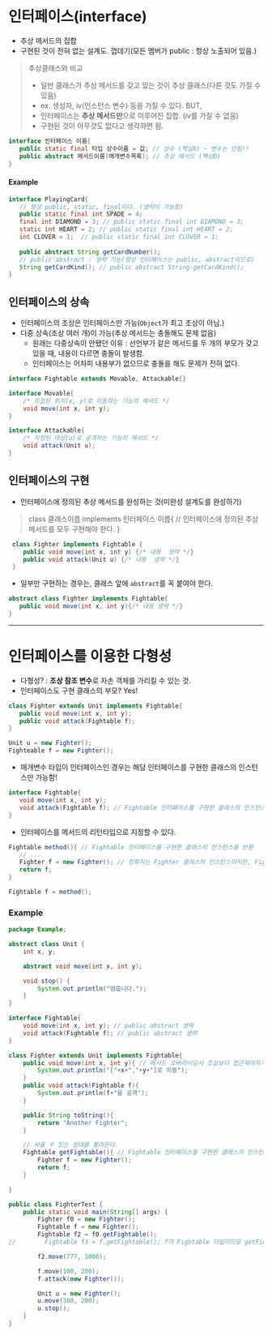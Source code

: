 # 인터페이스(interface)
- 추상 메서드의 집합
- 구현된 것이 전혀 없는 설계도. 껍데기(모든 멤버가 public : 항상 노출되어 있음.)

> 추상클래스와 비교
> - 일반 클래스가 추상 메서드를 갖고 있는 것이 추상 클래스(다른 것도 가질 수 있음)
> - ex. 생성자, iv(인스턴스 변수) 등을 가질 수 있다.
> BUT, 
> - 인터페이스는 **추상 메서드만**으로 이루어진 집합. (iv를 가질 수 없음)
> - 구현된 것이 아무것도 없다고 생각하면 됨.

```java
interface 인터페이스 이름{
   public static final 타입 상수이름 = 값; // 상수 (핵심X) ~ 변수는 안됨!!
   public abstract 메서드이름(매개변수목록); // 추상 메서드 (핵심O)
}
```

#### Example
```java
interface PlayingCard{
   // 항상 public, static, final이다. (생략이 가능함)
   public static final int SPADE = 4;
   final int DIAMOND = 3; // public static final int DIAMOND = 3;
   static int HEART = 2; // public static final int HEART = 2;
   int CLOVER = 1;  // public static final int CLOVER = 1;
   
   public abstract String getCardNumber();
   // public abstract : 생략 가능(항상 인터페이스는 public, abstract이므로)
   String getCardKind(); // public abstract String getCardKind();
}
```

## 인터페이스의 상속
- 인터페이스의 조상은 인터페이스만 가능(`Object`가 최고 조상이 아님.)
- 다중 상속(조상 여러 개)이 가능(추상 메서드는 충돌해도 문제 없음)
   - 원래는 다중상속이 안됐던 이유 : 선언부가 같은 메서드를 두 개의 부모가 갖고 있을 때, 내용이 다르면 충돌이 발생함.
   - 인터페이스는 어차피 내용부가 없으므로 충돌을 해도 문제가 전혀 없다.
```java
interface Fightable extends Movable, Attackable{}

interface Movable{
    /* 지정된 위치(x, y)로 이동하는 기능의 메서드 */
    void move(int x, int y);
}

interface Attackable{
    /* 지정된 대상(u)로 공격하는 기능의 메서드 */
    void attack(Unit u);
}
```

## 인터페이스의 구현
- 인터페이스에 정의된 추상 메서드를 완성하는 것(미완성 설계도를 완성하기)
> class 클래스이름 implements 인터페이스 이름{
> // 인터페이스에 정의된 추상 메서드를 모두 구현해야 한다.
> }

```java
 class Fighter implements Fightable {
    public void move(int x, int y) {/* 내용  생략 */}
    public void attack(Unit u) {/* 내용  생략 */}    
 }
```

- 일부만 구현하는 경우는, 클래스 앞에 `abstract`를 꼭 붙여야 한다.
```java
abstract class Fighter implements Fightable{
   public void move(int x, int y){/* 내용 생략 */}
}
```

---

# 인터페이스를 이용한 다형성
- 다형성? : **조상 참조 변수**로 자손 객체를 가리킬 수 있는 것.
- 인터페이스도 구현 클래스의 부모? Yes!

```java
class Fighter extends Unit implements Fightable{
   public void move(int x, int y);
   public void attack(Fightable f);
}

Unit u = new Fighter();
Fighteable f = new Fighter();
```

- 매개변수 타입이 인터페이스인 경우는 해당 인터페이스를 구현한 클래스의 인스턴스만 가능함!
```java
interface Fightable{
   void move(int x, int y);
   void attack(Fightable f); // Fightable 인터페이스를 구현한 클래스의 인스턴스만 가능
}
```

- 인터페이스를 메서드의 리턴타입으로 지정할 수 있다.
```java
Fightable method(){ // Fightable 인터페이스를 구현한 클래스의 인스턴스를 반환
   // ...
   Fighter f = new Fighter(); // 정확히는 Fighter 클래스의 인스턴스이지만, Fightable로 형변환이 되므로 Fightable로도 반환이 가능하다.(조상 - 자손 관계라 형변환 가능)
   return f;
}

Fightable f = method();
```

### Example
```java
package Example;

abstract class Unit {
    int x, y;

    abstract void move(int x, int y);

    void stop() {
        System.out.println("멈춥니다.");
    }
}

interface Fightable{
    void move(int x, int y); // public abstract 생략
    void attack(Fightable f); // public abstract 생략
}

class Fighter extends Unit implements Fightable{
    public void move(int x, int y){ // 메서드 오버라이딩시 조상보다 접근제어자가 좁으면 안된다.
        System.out.println("["+x+","+y+"]로 이동");
    }
    public void attack(Fightable f){
        System.out.println(f+"를 공격");
    }

    public String toString(){
        return "Another Fighter";
    }

    // 싸울 수 있는 상대를 불러온다.
    Fightable getFightable(){ // Fightable 인터페이스를 구현한 클래스의 인스턴스를 반환한다.
        Fighter f = new Fighter(); 
        return f;
    }

}

public class FighterTest {
    public static void main(String[] args) {
        Fighter f0 = new Fighter();
        Fightable f = new Fighter();
        Fightable f2 = f0.getFightable();
//        Fightable f3 = f.getFightable(); f가 Fightable 타입이므로 getFightable 메서드 사용 불가

        f2.move(777, 1000);

        f.move(100, 200);
        f.attack(new Fighter());

        Unit u = new Fighter();
        u.move(300, 200);
        u.stop();
    }
}

```


